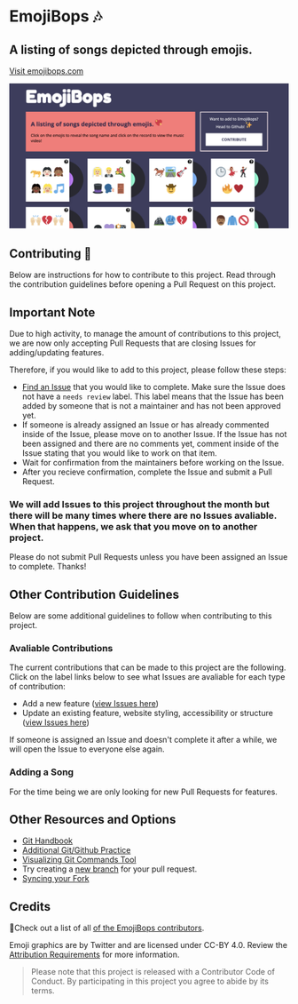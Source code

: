 # EmojiBops 🎶 

## A listing of songs depicted through emojis.
[Visit emojibops.com](https://emojibops.com)

![Screenshot of Emojibops homepage](readme/emojibops-screenshot.png)

## Contributing 🎁

Below are instructions for how to contribute to this project. Read through the contribution guidelines before opening a Pull Request on this project. 

## Important Note
Due to high activity, to manage the amount of contributions to this project, we are now only accepting Pull Requests that are closing Issues for adding/updating features.

Therefore, if you would like to add to this project, please follow these steps:

* [Find an Issue](https://github.com/brittanyrw/emojibops/issues) that you would like to complete. Make sure the Issue does not have a `needs review` label. This label means that the Issue has been added by someone that is not a maintainer and has not been approved yet.
* If someone is already assigned an Issue or has already commented inside of the Issue, please move on to another Issue. If the Issue has not been assigned and there are no comments yet, comment inside of the Issue stating that you would like to work on that item. 
* Wait for confirmation from the maintainers before working on the Issue. 
* After you recieve confirmation, complete the Issue and submit a Pull Request.

### We will add Issues to this project throughout the month but there will be many times where there are no Issues avaliable. When that happens, we ask that you move on to another project. 

Please do not submit Pull Requests unless you have been assigned an Issue to complete. Thanks! 

## Other Contribution Guidelines

Below are some additional guidelines to follow when contributing to this project. 

### Avaliable Contributions

The current contributions that can be made to this project are the following. Click on the label links below to see what Issues are avaliable for each type of contribution:

* Add a new feature ([view Issues here](https://github.com/brittanyrw/emojibops/labels/new%20feature))
* Update an existing feature, website styling, accessibility or structure ([view Issues here](https://github.com/brittanyrw/emojibops/issues?q=is%3Aopen+is%3Aissue+label%3Aenhancement))

If someone is assigned an Issue and doesn't complete it after a while, we will open the Issue to everyone else again.

### Adding a Song

For the time being we are only looking for new Pull Requests for features.

## Other Resources and Options
* [Git Handbook](https://guides.github.com/introduction/git-handbook/)
* [Additional Git/Github Practice](https://try.github.io/)
* [Visualizing Git Commands Tool](https://git-school.github.io/visualizing-git/)
* Try creating a [new branch](https://github.com/Kunena/Kunena-Forum/wiki/Create-a-new-branch-with-git-and-manage-branches) for your pull request.
* [Syncing your Fork](https://help.github.com/en/articles/syncing-a-fork)

## Credits

💖Check out a list of all [of the EmojiBops contributors](https://github.com/brittanyrw/emojibops/graphs/contributors).

Emoji graphics are by Twitter and are licensed under CC-BY 4.0. Review the [Attribution Requirements](https://github.com/twitter/twemoji#attribution-requirements) for more information.

> Please note that this project is released with a Contributor Code of Conduct. By participating in this project you agree to abide by its terms.
